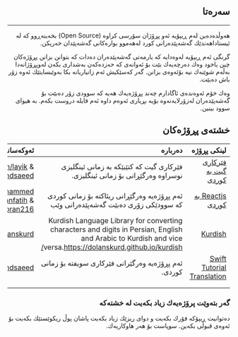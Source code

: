 <div dir=rtl>

## سه‌ره‌تا

------



هه‌وڵده‌ده‌ین له‌م ڕیپۆیه‌ ئه‌و پڕۆژان سۆرسی كراوه‌ (Open Source) بخه‌ینه‌ڕوو كه‌ له‌ ئیستاداهه‌ندێك گه‌شه‌پێده‌رانی كورد له‌هه‌موو بواره‌كانی گه‌شه‌پێدان خه‌ریكن. 

گرنگی ئه‌م ڕیپۆیه‌ له‌وه‌دایه كه‌ یارمه‌تی گه‌شه‌پێده‌ران ده‌دات كه‌ بتوانن بزانن پڕۆژه‌كان چین یاخود وه‌ك ده‌رچه‌یه‌ك بێت بۆ ئه‌وانه‌ی كه‌ حه‌زده‌كه‌ن به‌شداری بكه‌ن له‌وپڕۆژانه‌دا به‌ڵه‌م شوێنه‌ك نیه‌ بۆئه‌وه‌ی بزانن. گه‌ر كه‌سێكیش ئه‌م زانیاریانه‌ بكا به‌وێبسایتێك ئه‌وه‌ زۆر باش ده‌بێت.

وه‌ك خۆم ئه‌وه‌نده‌ی ئاگادارم چه‌ند پڕۆژه‌یه‌ك هه‌یه‌ كه‌ سوودی زۆر ده‌بێت بۆ گه‌شه‌پێده‌ران له‌زۆرلایه‌نه‌وه‌ بۆیه‌ بڕیاری ئه‌وه‌م داوه‌ ئه‌م فایله‌ دروست بكه‌م. به‌ هیوای سوود بینین.



## خشته‌ی پڕۆژه‌كان



|                                                  لینكی پڕۆژه‌ |                                                      ده‌رباره‌ |                                     ئه‌وكه‌سانه‌ی به‌ڕێوه‌ی ده‌به‌ن |
| -----------------------------------------------------------: | -----------------------------------------------------------: | -----------------------------------------------------------: |
|   [فێركاری گیت به‌ كوردی](https://github.com/layik/git-kurdi) | فێركاری گیت كه‌ كتێبێكه‌ به‌ زمانی ئینگلیزی نوسراوه‌  وه‌رگێڕانی بۆ  زمانی ئینگلیزی. |    https://github.com/layik & https://github.com/rawandsaeed |
| [Reactjs به كوردی](https://github.com/reactjs/ku.reactjs.org) | ئه‌م پڕۆژه‌یه‌ وه‌رگێڕانی ریئاكته‌ بۆ زمانی كوردی كه‌ سوودێكی زۆری ده‌بێت گه‌شه‌پێده‌رانی وێب | https://github.com/HeroMohammed & https://github.com/aranfatih & https://github.com/Goran216 |
|             [Kurdish](https://github.com/dolanskurd/kurdish) | Kurdish Language Library for converting characters and digits in Persian, English and Arabic to Kurdish and vice versa.https://dolanskurd.github.io/kurdish/ |                                https://github.com/dolanskurd |
| [Swift Tutorial Translation](https://github.com/rawandsaeed/HWSTranslation) |         ئه‌م پڕۆژه‌یه‌ وه‌رگێرانی فێركاری سویفته‌ بۆ زمانی كوردی. |                               https://github.com/rawandsaeed |
|                                                              |                                                              |                                                              |
|                                                              |                                                              |                                                              |



### گه‌ر بته‌وێت پرۆژه‌یه‌ك زیاد بكه‌یت له‌ خشته‌كه‌

ده‌توانیت ڕیپۆكه‌ فۆرك بكه‌یت و دوای ریزێك زیاد بكه‌یت پاشان پوڵ ریكوێستێك بكه‌یت بۆ ئه‌وه‌ی قبوڵی بكه‌ین. سوپاست بۆ هه‌ر هاوكاریه‌ك.






